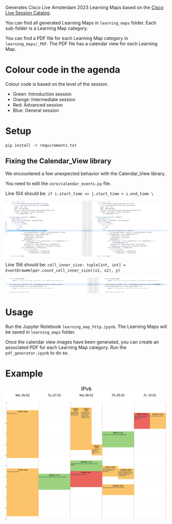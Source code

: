 Generates Cisco Live Amsterdam 2023 Learning Maps based on the [Cisco Live Session Catalog](https://www.ciscolive.com/emea/learn/sessions/session-catalog.html?).

You can find all generated Learning Maps in `learning_maps` folder. Each sub-folder is a Learning Map category.

You can find a PDF file for each Learning Map category in `learning_maps/_PDF`. The PDF file has a calendar view for each Learning Map.

# Colour code in the agenda

Colour code is based on the level of the session.

- Green: Introduction session
- Orange: Intermediate session
- Red: Advanced session
- Blue: General session

# Setup

```
pip install -r requirements.txt
```

## Fixing the Calendar_View library

We encountered a few unexpected behavior with the Calendar_View library.

You need to edit the `core/calendar_events.py` file.

Line 104 should be: `if i.start_time <= j.start_time < i.end_time \`

![line_104 edit](Code_edits/line_104.jpg)

Line 156 should be: `cell_inner_size: tuple[int, int] = EventDrawHelper.count_cell_inner_size((x1, x2), y)`

![line_156 edit](Code_edits/line_156.jpg)

# Usage

Run the Jupyter Notebook `learning_map_http.ipynb`.
The Learning Maps will be saved in `learning_maps` folder.

Once the calendar view images have been generated, you can create an associated PDF for each Learning Map category. Run the `pdf_generator.ipynb` to do so.

# Example

![IPv6 Learning Map](learning_maps/Networking/IPv6.png)
